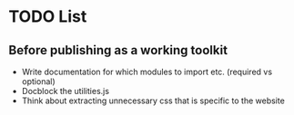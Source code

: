 # TODO List

## Before publishing as a working toolkit

* Write documentation for which modules to import etc. (required vs optional)
* Docblock the utilities.js
* Think about extracting unnecessary css that is specific to the website
